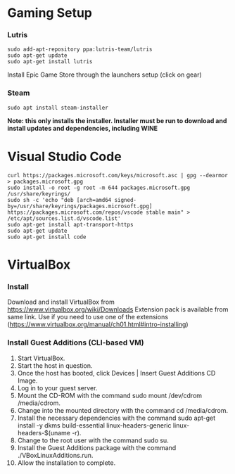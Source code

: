 # Gaming Setup

### Lutris

```
sudo add-apt-repository ppa:lutris-team/lutris
sudo apt-get update
sudo apt-get install lutris
```
Install Epic Game Store through the launchers setup (click on gear)

### Steam

`sudo apt install steam-installer`

**Note: this only installs the installer. Installer must be run to download and install updates and dependencies, including WINE**


# Visual Studio Code

```
curl https://packages.microsoft.com/keys/microsoft.asc | gpg --dearmor > packages.microsoft.gpg
sudo install -o root -g root -m 644 packages.microsoft.gpg /usr/share/keyrings/
sudo sh -c 'echo "deb [arch=amd64 signed-by=/usr/share/keyrings/packages.microsoft.gpg] https://packages.microsoft.com/repos/vscode stable main" > /etc/apt/sources.list.d/vscode.list'
sudo apt-get install apt-transport-https
sudo apt-get update
sudo apt-get install code
```

# VirtualBox

### Install
Download and install VirtualBox from https://www.virtualbox.org/wiki/Downloads
Extension pack is available from same link. Use if you need to use one of the extensions (https://www.virtualbox.org/manual/ch01.html#intro-installing)

### Install Guest Additions (CLI-based VM)

1. Start VirtualBox.
2. Start the host in question.
3. Once the host has booted, click Devices | Insert Guest Additions CD Image.
4. Log in to your guest server.
5. Mount the CD-ROM with the command sudo mount /dev/cdrom /media/cdrom.
6. Change into the mounted directory with the command cd /media/cdrom.
7. Install the necessary dependencies with the command sudo apt-get install -y dkms build-essential linux-headers-generic linux-headers-$(uname -r).
8. Change to the root user with the command sudo su.
9. Install the Guest Additions package with the command ./VBoxLinuxAdditions.run.
10. Allow the installation to complete.
